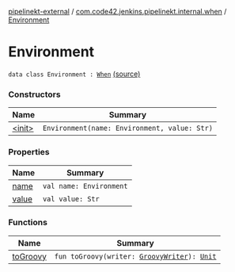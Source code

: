 [pipelinekt-external](../../index.md) / [com.code42.jenkins.pipelinekt.internal.when](../index.md) / [Environment](./index.md)

# Environment

`data class Environment : `[`When`](../../com.code42.jenkins.pipelinekt.core/-when.md) [(source)](https://github.com/code42/pipelinekt/tree/master/internal/src/main/kotlin/com/code42/jenkins/pipelinekt/internal/when/Environment.kt#L7)

### Constructors

| Name | Summary |
|---|---|
| [&lt;init&gt;](-init-.md) | `Environment(name: Environment, value: Str)` |

### Properties

| Name | Summary |
|---|---|
| [name](name.md) | `val name: Environment` |
| [value](value.md) | `val value: Str` |

### Functions

| Name | Summary |
|---|---|
| [toGroovy](to-groovy.md) | `fun toGroovy(writer: `[`GroovyWriter`](../../com.code42.jenkins.pipelinekt.core.writer/-groovy-writer/index.md)`): `[`Unit`](https://kotlinlang.org/api/latest/jvm/stdlib/kotlin/-unit/index.html) |
